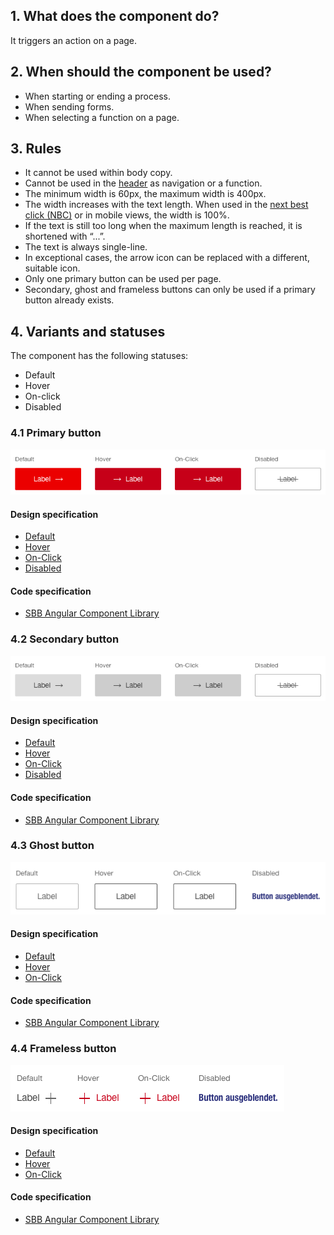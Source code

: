## 1. What does the component do?
It triggers an action on a page.

## 2. When should the component be used? 
* When starting or ending a process.
* When sending forms.
* When selecting a function on a page.

## 3. Rules
* It cannot be used within body copy.
* Cannot be used in the [header](https://digital.sbb.ch/en/websites/modules/header) as navigation or a function.
* The minimum width is 60px, the maximum width is 400px.
* The width increases with the text length. When used in the [next best click (NBC)](https://digital.sbb.ch/en/websites/components/nbc) or in mobile views, the width is 100%.
* If the text is still too long when the maximum length is reached, it is shortened with “...”.
* The text is always single-line.
* In exceptional cases, the arrow icon can be replaced with a different, suitable icon.
* Only one primary button can be used per page.
* Secondary, ghost and frameless buttons can only be used if a primary button already exists.

## 4. Variants and statuses
The component has the following statuses:
* Default
* Hover
* On-click
* Disabled

### 4.1 Primary button
![Image of the primary button component](https://raw.githubusercontent.com/sbb-design-systems/design-system-website-documentation/master/documentation/components/button/images/button_primary.png 'class: image')

#### Design specification
* [Default](https://www.sketch.com/s/80f12b3b-58e5-4b4c-98cd-c553bae18db0/a/5GoZ0w#Inspector) 
* [Hover](https://www.sketch.com/s/80f12b3b-58e5-4b4c-98cd-c553bae18db0/a/bVamYJ#Inspector) 
* [On-Click](https://www.sketch.com/s/80f12b3b-58e5-4b4c-98cd-c553bae18db0/a/WmnWay#Inspector) 
* [Disabled](https://www.sketch.com/s/80f12b3b-58e5-4b4c-98cd-c553bae18db0/a/34xdar#Inspector) 

#### Code specification
* [SBB Angular Component Library](https://sbb-angular.app.sbb.ch/latest/content/button)

### 4.2 Secondary button
![Image of the secondary button component](https://raw.githubusercontent.com/sbb-design-systems/design-system-website-documentation/master/documentation/components/button/images/button_secondary.png 'class: image')

#### Design specification
* [Default](https://www.sketch.com/s/80f12b3b-58e5-4b4c-98cd-c553bae18db0/a/rvrLW7#Inspector) 
* [Hover](https://www.sketch.com/s/80f12b3b-58e5-4b4c-98cd-c553bae18db0/a/ndDY9d#Inspector) 
* [On-Click](https://www.sketch.com/s/80f12b3b-58e5-4b4c-98cd-c553bae18db0/a/QJ1g4L#Inspector) 
* [Disabled](https://www.sketch.com/s/80f12b3b-58e5-4b4c-98cd-c553bae18db0/a/xDQ8xJ#Inspector) 

#### Code specification
* [SBB Angular Component Library](https://sbb-angular.app.sbb.ch/latest/content/button)

### 4.3 Ghost button
![Image of the ghost button component](https://raw.githubusercontent.com/sbb-design-systems/design-system-website-documentation/master/documentation/components/button/images/button_ghost.png 'class: image')

#### Design specification
* [Default](https://www.sketch.com/s/80f12b3b-58e5-4b4c-98cd-c553bae18db0/a/EwG1ad#Inspector) 
* [Hover](https://www.sketch.com/s/80f12b3b-58e5-4b4c-98cd-c553bae18db0/a/j9rRYm#Inspector) 
* [On-Click](https://www.sketch.com/s/80f12b3b-58e5-4b4c-98cd-c553bae18db0/a/dKja5L#Inspector) 

#### Code specification
* [SBB Angular Component Library](https://sbb-angular.app.sbb.ch/latest/content/button)

### 4.4 Frameless button
![Image of the frameless button component](https://raw.githubusercontent.com/sbb-design-systems/design-system-website-documentation/master/documentation/components/button/images/button_frameless.png 'class: image')

#### Design specification
* [Default](https://www.sketch.com/s/80f12b3b-58e5-4b4c-98cd-c553bae18db0/a/zAKMWM#Inspector) 
* [Hover](https://www.sketch.com/s/80f12b3b-58e5-4b4c-98cd-c553bae18db0/a/ZAnzl3#Inspector) 
* [On-Click](https://www.sketch.com/s/80f12b3b-58e5-4b4c-98cd-c553bae18db0/a/J9Jwok#Inspector) 

#### Code specification
* [SBB Angular Component Library](https://sbb-angular.app.sbb.ch/latest/content/button)